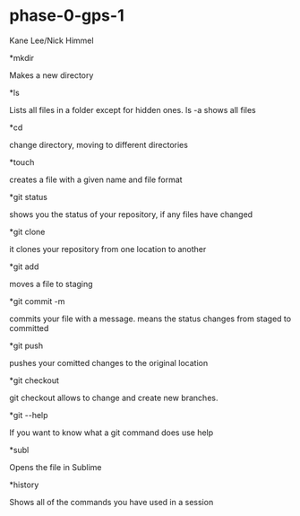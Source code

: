 # phase-0-gps-1
Kane Lee/Nick Himmel

*mkdir

Makes a new directory

*ls 

Lists all files in a folder except for hidden ones. ls -a shows all files

*cd

change directory, moving to different directories

*touch

creates a file with a given name and file format

*git status

shows you the status of your repository, if any files have changed

*git clone

it clones your repository from one location to another

*git add

moves a file to staging

*git commit -m

commits your file with a message. means the status changes from staged to committed 

*git push

pushes your comitted changes to the original location

*git checkout

git checkout allows to change and create new branches.

*git --help

If you want to know what a git command does use help

*subl

Opens the file in Sublime

*history

Shows all of the commands you have used in a session
